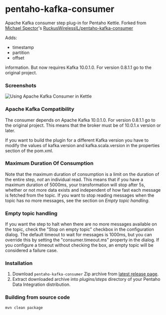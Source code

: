 pentaho-kafka-consumer
======================

Apache Kafka consumer step plug-in for Pentaho Kettle.
Forked from [Michael Spector](https://github.com/spektom)'s [RuckusWirelessIL/pentaho-kafka-consumer](https://github.com/RuckusWirelessIL/pentaho-kafka-consumer)


Adds:
 - timestamp
 - partition
 - offset
 
information. But now requires Kafka 10.0.1.0. For version 0.8.1.1 go to the original project.

### Screenshots ###

![Using Apache Kafka Consumer in Kettle](https://raw.github.com/RuckusWirelessIL/pentaho-kafka-consumer/master/doc/example.png)


### Apache Kafka Compatibility ###

The consumer depends on Apache Kafka 10.0.1.0. For version 0.8.1.1 go to the original project.
This means that the broker must be of 10.0.1.x version or later.

If you want to build the plugin for a different Kafka version you have to
modify the values of kafka.version and kafka.scala.version in the properties
section of the pom.xml. 

### Maximum Duration Of Consumption ###

Note that the maximum duration of consumption is a limit on the duration of the
entire step, *not* an individual read. This means that if you have a maximum
duration of 5000ms, your transformation will stop after 5s, whether or
not more data exists and independent of how fast each message is fetched from
the topic. If you want to stop reading messages when the topic has no more
messages, see the section on _Empty topic handling_.

### Empty topic handling ###

If you want the step to halt when there are no more messages available on the
topic, check the "Stop on empty topic" checkbox in the configuration dialog. The
default timeout to wait for messages is 1000ms, but you can override this by
setting the "consumer.timeout.ms" property in the dialog. If you configure a
timeout without checking the box, an empty topic will be considered a failure
case.

### Installation ###

1. Download ```pentaho-kafka-consumer``` Zip archive from [latest release page](https://github.com/RuckusWirelessIL/pentaho-kafka-consumer/releases/latest).
2. Extract downloaded archive into *plugins/steps* directory of your Pentaho Data Integration distribution.


### Building from source code ###

```
mvn clean package
```
